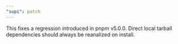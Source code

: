 ```yaml
---
"supi": patch
---
```


This fixes a regression introduced in pnpm v5.0.0. Direct local tarball dependencies should always be reanalized on install.
